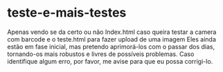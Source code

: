 # teste-e-mais-testes
Apenas vendo se da certo ou não
Index.html caso queira testar a camera com barcode
e o teste.html para fazer upload de uma imagem
Eles ainda estão em fase inicial, mas pretendo aprimorá-los com o passar dos dias, tornando-os mais robustos e livres de possíveis problemas. Caso identifique algum erro, por favor, me avise para que eu possa corrigi-lo.
